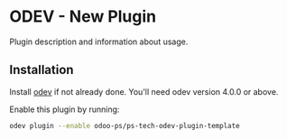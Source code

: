 # ODEV - New Plugin

Plugin description and information about usage.

## Installation

Install [odev](https://github.com/odoo-ps/ps-tech-odev/tree/4.0?tab=readme-ov-file#installation) if not already
done. You'll need odev version 4.0.0 or above.

Enable this plugin by running:

```bash
odev plugin --enable odoo-ps/ps-tech-odev-plugin-template
```
